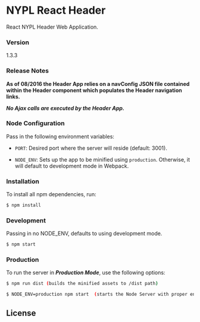 # NYPL React Header

React NYPL Header Web Application.

### Version
1.3.3

### Release Notes
**As of 08/2016 the Header App relies on a navConfig JSON file contained within the
Header component which populates the Header navigation links.**

***No Ajax calls are executed by the Header App.***

### Node Configuration
Pass in the following environment variables:  

- `PORT`: Desired port where the server will reside (default: 3001).

- `NODE_ENV`: Sets up the app to be minified using `production`. Otherwise, it will default to development mode in Webpack.


### Installation
To install all npm dependencies, run:

```sh
$ npm install
```

### Development
Passing in no NODE_ENV, defaults to using development mode.

```sh
$ npm start
```


### Production
To run the server in ***Production Mode***, use the following options:

```sh
$ npm run dist (builds the minified assets to /dist path)
```

```sh
$ NODE_ENV=production npm start  (starts the Node Server with proper environment)
```

License
----
